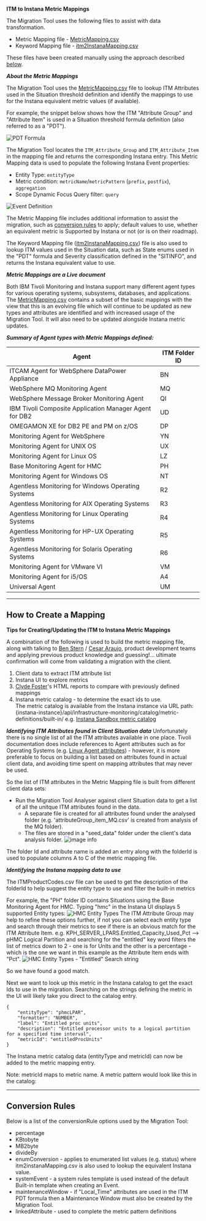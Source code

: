 **ITM to Instana Metric Mappings**

The Migration Tool uses the following files to assist with data transformation.

- Metric Mapping file - [MetricMapping.csv](https://ibm.box.com/s/vqpnl80g961w1idfme7wqhjgbif3di9i)
- Keyword Mapping file - [itm2InstanaMapping.csv](https://ibm.box.com/s/y2t70yg6as4rhc3axr4mf11upuol9ubg)

These files have been created manually using the approach described [below](#how-to-create-a-mapping).

___About the Metric Mappings___

The Migration Tool uses the [MetricMapping.csv](https://ibm.box.com/s/vqpnl80g961w1idfme7wqhjgbif3di9i) file to lookup ITM Attributes used in the Situation threshold definition and identify the mappings to use for the Instana equivalent metric values (if available).

For example, the snippet below shows how the ITM "Attribute Group" and "Attribute Item" is used in a Situation threshold formula definition (also referred to as a "PDT").

![PDT Formula](./images/ITMCondition.png)

The Migration Tool locates the `ITM_Attribute_Group` and `ITM_Attribute_Item` in the mapping file and returns the corresponding Instana entry.  This Metric Mapping data is used to populate the following Instana Event properties:

- Entity Type: `entityType`
- Metric condition: `metricName`/`metricPattern` (`prefix`, `postfix`), `aggregation`
- Scope Dynamic Focus Query filter: `query`

![Event Definition](./images/event_metrics.png)

The Metric Mapping file includes additional information to assist the migration, such as [conversion rules](#conversion-rules) to apply; default values to use, whether an equivalent metric is Supported by Instana or not (or is on their roadmap).

The Keyword Mapping file ([itm2InstanaMapping.csv](https://ibm.box.com/s/y2t70yg6as4rhc3axr4mf11upuol9ubg)) file is also used to lookup ITM values used in the Situation data, such as State enums used in the "PDT" formula and Severity classification defined in the "SITINFO", and returns the Instana equivalent value to use.

___Metric Mappings are a Live document___

Both IBM Tivoli Monitoring and Instana support many different agent types for various operating systems, subsystems, databases, and applications.  The [MetricMapping.csv](https://ibm.box.com/s/vqpnl80g961w1idfme7wqhjgbif3di9i) contains a subset of the basic mappings with the view that this is an evolving file which will continue to be updated as new types and attributes are identified and with increased usage of the Migration Tool.  It will also need to be updated alongside Instana metric updates.

___Summary of Agent types with Metric Mappings defined:___


| Agent                                                  | ITM Folder ID |
| -------------------------------------------------------- | --------------- |
| ITCAM Agent for WebSphere DataPower Appliance          | BN            |
| WebSphere MQ Monitoring Agent                          | MQ            |
| WebSphere Message Broker Monitoring Agent              | QI            |
| IBM Tivoli Composite Application Manager Agent for DB2 | UD            |
| OMEGAMON XE for DB2 PE and PM on z/OS                  | DP            |
| Monitoring Agent for WebSphere                         | YN            |
| Monitoring Agent for UNIX OS                           | UX            |
| Monitoring Agent for Linux OS                          | LZ            |
| Base Monitoring Agent for HMC                          | PH            |
| Monitoring Agent for Windows OS                        | NT            |
| Agentless Monitoring for Windows Operating Systems     | R2            |
| Agentless Monitoring for AIX Operating Systems         | R3            |
| Agentless Monitoring for Linux Operating Systems       | R4            |
| Agentless Monitoring for HP-UX Operating Systems       | R5            |
| Agentless Monitoring for Solaris Operating Systems     | R6            |
| Monitoring Agent for VMware VI                         | VM            |
| Monitoring Agent for i5/OS                             | A4            |
| Universal Agent                                        | UM            |

---

## How to Create a Mapping

**Tips for Creating/Updating the ITM to Instana Metric Mappings**

A combination of the following is used to build the metric mapping file, along with talking to [Ben Stern][Ben] / [Cesar Araujo][Cesar], product development teams and applying previous product knowledge and guessing!... ultimate confirmation will come from validating a migration with the client.

1. Client data to extract ITM attribute list
2. Instana UI to explore metrics
3. [Clyde Foster][Clyde]'s HTML reports to compare with previously defined mappings
4. Instana metric catalog -  to determine the exact ids to use.  
The metric catalog is available from the Instana instance via URL path: {instana-instance}/api/infrastructure-monitoring/catalog/metric-definitions/built-in/
e.g. [Instana Sandbox metric catalog](https://ibmdevsandbox-instanaibm.instana.io/api/infrastructure-monitoring/catalog/metric-definitions/built-in/)

___Identifying ITM Attributes found in Client Situation data___
Unfortunately there is no single list of all the ITM attributes available in one place.  Tivoli documentation does include references to Agent attributes such as for Operating Systems (e.g. [Linux Agent attributes](https://www.ibm.com/docs/en/tivoli-monitoring/6.3.0?topic=laug-attributes)) - however, it is more preferable to focus on building a list based on attributes found in actual client data, and avoiding time spent on mapping attributes that may never be used.

So the list of ITM attributes in the Metric Mapping file is built from different client data sets:

- Run the Migration Tool Analyser against client Situation data to get a list of all the unitque ITM attributes found in the data.
  - A separate file is created for all attributes found under the analysed folder (e.g. 'attributeGroup_item_MQ.csv' is created from analysis of the MQ folder).
  - The files are stored in a "seed_data" folder under the client's data analysis folder.
    ![image info](./images/analysis_seed_data.png)

The folder Id and attribute name is added an entry along with the folderId is used to populate columns A to C of the metric mapping file.

___Identifying the Instana mapping data to use___

The ITMProductCodes.csv file can be used to get the description of the folderId to help suggest the entity type to use and filter the built-in metrics

For example, the "PH" folder ID contains Situations using the Base Monitoring Agent for HMC.
Typing "hmc" in the Instana UI displays 5 supported Entity types:
![HMC Entity Types](./images/HMCEntityTypes.png)
The ITM Attribute Group may help to refine these options further, if not you can select each entity type and search through their metrics to see if there is an obvious match for the ITM Attribute Item.
e.g. KPH_SERVER_LPARS.Entitled_Capacity_Used_Pct --> pHMC Logical Partition
and searching for the "entitled" key word filters the list of metrics down to 2 - one is for Units and the other is a percentage - which is the one we want in this example as the Attribute Item ends with "Pct".
![HMC Entity Types - "Entitled" Search string](./images/HMCEntityTypes_Entitled.png)

So we have found a good match.

Next we want to look up this metric in the Instana catalog to get the exact Ids to use in the migration.  Searching on the strings defining the metric in the UI will likely take you direct to the catalog entry.

```
{
    "entityType": "phmcLPAR",
    "formatter": "NUMBER",
    "label": "Entitled proc units",
    "description": "Entitled processor units to a logical partition for a specified time interval",
    "metricId": "entitledProcUnits"
}
```

The Instana metric catalog data (entityType and metricId) can now be added to the metric mapping entry.

Note: metricId maps to metric name.  A metric pattern would look like this in the catalog:

---

## Conversion Rules

Below is a list of the conversionRule options used by the Migration Tool:

- percentage
- KBtobyte
- MB2byte
- divideBy
- enumConversion - applies to enumerated list values (e.g. status) where itm2instanaMapping.csv is also used to lookup the equivalent Instana value.
- systemEvent - a system rules template is used instead of the default Built-in template when creating an Event.
- maintenanceWindow - if "Local_Time" attributes are used in the ITM PDT formula then a Maintenance Window must also be created by the Migration Tool.
- linkedAttribute - used to complete the metric pattern definitions

[Ben]: mailto:bstern@us.ibm.com?subject=ITM2Instana%20Migration
[Cesar]: mailto:caraujo@us.ibm.com?subject=ITM2Instana%20Migration
[Clyde]: mailto:fosterc@us.ibm.com?subject=ITM2Instana%20Migration
